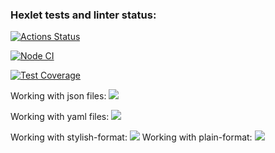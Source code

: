 ### Hexlet tests and linter status:
[![Actions Status](https://github.com/SashaTolkodubova/frontend-project-46/actions/workflows/hexlet-check.yml/badge.svg)](https://github.com/SashaTolkodubova/frontend-project-46/actions)

[![Node CI](https://github.com/SashaTolkodubova/frontend-project-46/actions/workflows/nodejs.yml/badge.svg)](https://github.com/SashaTolkodubova/frontend-project-46/actions)

[![Test Coverage](https://api.codeclimate.com/v1/badges/d6b0c8c4db52f5c5b31d/test_coverage)](https://codeclimate.com/github/SashaTolkodubova/frontend-project-46/test_coverage)

Working with json files:
<a href="https://asciinema.org/a/682286" target="_blank"><img src="https://asciinema.org/a/682286.svg" /></a>

Working with yaml files:
<a href="https://asciinema.org/a/BnJfrAzJ6yFVFGnDkKqEJRtVX" target="_blank"><img src="https://asciinema.org/a/BnJfrAzJ6yFVFGnDkKqEJRtVX.svg" /></a>

Working with stylish-format:
<a href="https://asciinema.org/a/odkvdZqoEZpS17TZUtirASoO5" target="_blank"><img src="https://asciinema.org/a/odkvdZqoEZpS17TZUtirASoO5.svg" /></a>
Working with plain-format:
<a href="https://asciinema.org/a/buvOp8tUE80oA5scRYKslkVqk" target="_blank"><img src="https://asciinema.org/a/buvOp8tUE80oA5scRYKslkVqk.svg" /></a>